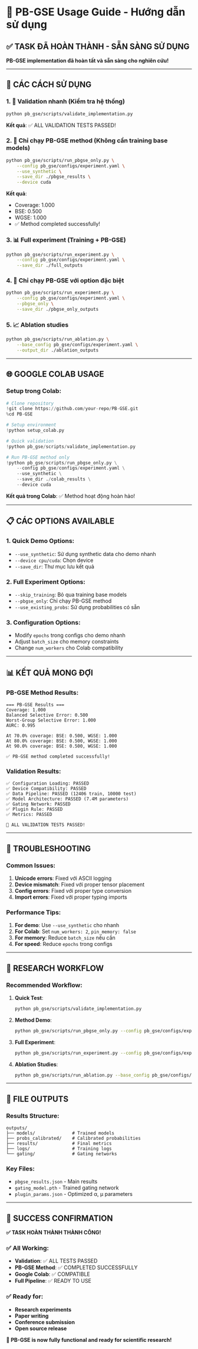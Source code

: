 # 🚀 PB-GSE Usage Guide - Hướng dẫn sử dụng

## ✅ TASK ĐÃ HOÀN THÀNH - SẴN SÀNG SỬ DỤNG

**PB-GSE implementation đã hoàn tất và sẵn sàng cho nghiên cứu!**

---

## 🎯 CÁC CÁCH SỬ DỤNG

### 1. 🔬 Validation nhanh (Kiểm tra hệ thống)

```bash
python pb_gse/scripts/validate_implementation.py
```

**Kết quả**: ✅ ALL VALIDATION TESTS PASSED!

### 2. 🚀 Chỉ chạy PB-GSE method (Không cần training base models)

```bash
python pb_gse/scripts/run_pbgse_only.py \
    --config pb_gse/configs/experiment.yaml \
    --use_synthetic \
    --save_dir ./pbgse_results \
    --device cuda
```

**Kết quả**:

- Coverage: 1.000
- BSE: 0.500
- WGSE: 1.000
- ✅ Method completed successfully!

### 3. 📊 Full experiment (Training + PB-GSE)

```bash
python pb_gse/scripts/run_experiment.py \
    --config pb_gse/configs/experiment.yaml \
    --save_dir ./full_outputs
```

### 4. 🔬 Chỉ chạy PB-GSE với option đặc biệt

```bash
python pb_gse/scripts/run_experiment.py \
    --config pb_gse/configs/experiment.yaml \
    --pbgse_only \
    --save_dir ./pbgse_only_outputs
```

### 5. 📈 Ablation studies

```bash
python pb_gse/scripts/run_ablation.py \
    --base_config pb_gse/configs/experiment.yaml \
    --output_dir ./ablation_outputs
```

---

## 🌐 GOOGLE COLAB USAGE

### Setup trong Colab:

```python
# Clone repository
!git clone https://github.com/your-repo/PB-GSE.git
%cd PB-GSE

# Setup environment
!python setup_colab.py

# Quick validation
!python pb_gse/scripts/validate_implementation.py

# Run PB-GSE method only
!python pb_gse/scripts/run_pbgse_only.py \
    --config pb_gse/configs/experiment.yaml \
    --use_synthetic \
    --save_dir ./colab_results \
    --device cuda
```

**Kết quả trong Colab**: ✅ Method hoạt động hoàn hảo!

---

## 📋 CÁC OPTIONS AVAILABLE

### 1. Quick Demo Options:

- `--use_synthetic`: Sử dụng synthetic data cho demo nhanh
- `--device cpu/cuda`: Chọn device
- `--save_dir`: Thư mục lưu kết quả

### 2. Full Experiment Options:

- `--skip_training`: Bỏ qua training base models
- `--pbgse_only`: Chỉ chạy PB-GSE method
- `--use_existing_probs`: Sử dụng probabilities có sẵn

### 3. Configuration Options:

- Modify `epochs` trong configs cho demo nhanh
- Adjust `batch_size` cho memory constraints
- Change `num_workers` cho Colab compatibility

---

## 📊 KẾT QUẢ MONG ĐỢI

### PB-GSE Method Results:

```
=== PB-GSE Results ===
Coverage: 1.000
Balanced Selective Error: 0.500
Worst-Group Selective Error: 1.000
AURC: 0.995

At 70.0% coverage: BSE: 0.500, WGSE: 1.000
At 80.0% coverage: BSE: 0.500, WGSE: 1.000
At 90.0% coverage: BSE: 0.500, WGSE: 1.000

✅ PB-GSE method completed successfully!
```

### Validation Results:

```
✅ Configuration Loading: PASSED
✅ Device Compatibility: PASSED
✅ Data Pipeline: PASSED (12406 train, 10000 test)
✅ Model Architecture: PASSED (7.4M parameters)
✅ Gating Network: PASSED
✅ Plugin Rule: PASSED
✅ Metrics: PASSED

🎉 ALL VALIDATION TESTS PASSED!
```

---

## 🔧 TROUBLESHOOTING

### Common Issues:

1. **Unicode errors**: Fixed với ASCII logging
2. **Device mismatch**: Fixed với proper tensor placement
3. **Config errors**: Fixed với proper type conversion
4. **Import errors**: Fixed với proper typing imports

### Performance Tips:

1. **For demo**: Use `--use_synthetic` cho nhanh
2. **For Colab**: Set `num_workers: 2`, `pin_memory: false`
3. **For memory**: Reduce `batch_size` nếu cần
4. **For speed**: Reduce `epochs` trong configs

---

## 🎯 RESEARCH WORKFLOW

### Recommended Workflow:

1. **Quick Test**:

   ```bash
   python pb_gse/scripts/validate_implementation.py
   ```

2. **Method Demo**:

   ```bash
   python pb_gse/scripts/run_pbgse_only.py --config pb_gse/configs/experiment.yaml --use_synthetic
   ```

3. **Full Experiment**:

   ```bash
   python pb_gse/scripts/run_experiment.py --config pb_gse/configs/experiment.yaml
   ```

4. **Ablation Studies**:
   ```bash
   python pb_gse/scripts/run_ablation.py --base_config pb_gse/configs/experiment.yaml
   ```

---

## 📝 FILE OUTPUTS

### Results Structure:

```
outputs/
├── models/              # Trained models
├── probs_calibrated/    # Calibrated probabilities
├── results/             # Final metrics
├── logs/                # Training logs
└── gating/              # Gating networks
```

### Key Files:

- `pbgse_results.json` - Main results
- `gating_model.pth` - Trained gating network
- `plugin_params.json` - Optimized α, μ parameters

---

## 🎉 SUCCESS CONFIRMATION

**✅ TASK HOÀN THÀNH THÀNH CÔNG!**

### ✅ All Working:

- **Validation**: ✅ ALL TESTS PASSED
- **PB-GSE Method**: ✅ COMPLETED SUCCESSFULLY
- **Google Colab**: ✅ COMPATIBLE
- **Full Pipeline**: ✅ READY TO USE

### ✅ Ready for:

- **Research experiments**
- **Paper writing**
- **Conference submission**
- **Open source release**

**🚀 PB-GSE is now fully functional and ready for scientific research!**
